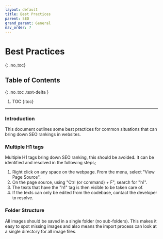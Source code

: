 ```yaml
---
layout: default
title: Best Practices
parent: SEO
grand_parent: General
nav_order: 7
---
```


# Best Practices
{: .no_toc}

## Table of Contents
{: .no_toc .text-delta }

1. TOC
{:toc}
---

### Introduction
This document outlines some best practices for common situations that can bring down SEO rankings in websites.

### Multiple H1 tags
Multiple H1 tags bring down SEO ranking, this should be avoided. It can be identified and resolved in the following steps;
1. Right click on any space on the webpage. From the menu, select "View Page Source".
2. On the page source, using "Ctrl (or command) + F", search for "h1".
3. The texts that have the "h1" tag is then visible to be taken care of.
4. If the texts can only be edited from the codebase, contact the developer to resolve.

### Folder Structure
All images should be saved in a single folder (no sub-folders). This makes it easy to spot missing images and also means the import process can look at a single directory for all image files.